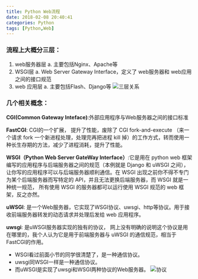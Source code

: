 ```yaml
---
title: Python Web流程
date: 2018-02-08 20:40:41
categories: Python
tags: [Python,Web]
---
```


### 流程上大概分三层：
  1. web服务器层
      a. 主要包括Nginx、Apache等
  2. WSGI层
      a. Web Server Gateway Interface，定义了 web服务器和 web应用之间的接口规范
  3. web 应用层
      a. 主要包括Flash、Django等
![三层关系](1.png)

### 几个相关概念：
**CGI(Common Gateway Inteface)**:外部应用程序与Web服务器之间的接口标准

**FastCGI**: CGI的一个扩展， 提升了性能，废除了 CGI fork-and-execute （来一个请求 fork 一个新进程处理，处理完再把进程 kill 掉）的工作方式，转而使用一种长生存期的方法，减少了进程消耗，提升了性能。

**WSGI（Python Web Server GateWay Interface）**:它是用在 python web 框架编写的应用程序与后端服务器之间的规范（本例就是 Django 和 uWSGI 之间），让你写的应用程序可以与后端服务器顺利通信。在 WSGI 出现之前你不得不专门为某个后端服务器而写特定的 API，并且无法更换后端服务器，而 WSGI 就是一种统一规范， 所有使用 WSGI 的服务器都可以运行使用 WSGI 规范的 web 框架，反之亦然。

**uWSGI**: 是一个Web服务器，它实现了WSGI协议、uwsgi、http等协议。用于接收前端服务器转发的动态请求并处理后发给 web 应用程序。

**uwsgi**: 是uWSGI服务器实现的独有的协议， 网上没有明确的说明这个协议是用在哪里的，我个人认为它是用于前端服务器与 uWSGI 的通信规范，相当于 FastCGI的作用。
  - WSGI看过前面小节的同学很清楚了，是一种通信协议。
  - uwsgi同WSGI一样是一种通信协议。
  - 而uWSGI是实现了uwsgi和WSGI两种协议的Web服务器。
![协议](2.png)